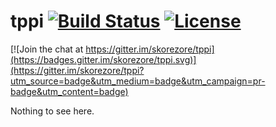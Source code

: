 # tppi [![Build Status](https://travis-ci.org/skorezore/tppi.svg?branch=master)](https://travis-ci.org/skorezore/tppi) [![License](https://img.shields.io/badge/license-MIT-blue.svg)](https://github.com/skorezore/tppi/blob/master/LICENSE.md)

[![Join the chat at https://gitter.im/skorezore/tppi](https://badges.gitter.im/skorezore/tppi.svg)](https://gitter.im/skorezore/tppi?utm_source=badge&utm_medium=badge&utm_campaign=pr-badge&utm_content=badge)

Nothing to see here.
